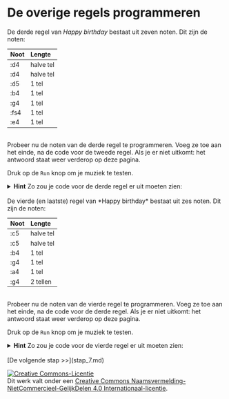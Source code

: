 # De overige regels programmeren

De derde regel van *Happy birthday* bestaat uit zeven noten. Dit zijn de noten:

| **Noot** | **Lengte** |
|:-------- |:---------- |
| :d4      | halve tel  |
| :d4      | halve tel  |
| :d5      | 1 tel      |
| :b4      | 1 tel      |
| :g4      | 1 tel      |
| :fs4     | 1 tel      |
| :e4      | 1 tel      |  

<br/>
Probeer nu de noten van de derde regel te programmeren. Voeg ze toe aan het einde, na de code voor de tweede regel.
Als je er niet uitkomt: het antwoord staat weer verderop op deze pagina.

Druk op de `Run` knop om je muziek te testen.

<details>
  <summary>
    <b>Hint</b> Zo zou je code voor de derde regel er uit moeten zien:
  </summary>
  <br/>
  <img src="images/regel-drie.png" alt="derde regel" />
  <br/>
</details>  

<br/>
De vierde (en laatste) regel van *Happy birthday* bestaat uit zes noten. Dit zijn de noten:

| **Noot** | **Lengte** |
|:-------- |:---------- |
| :c5      | halve tel  |
| :c5      | halve tel  |
| :b4      | 1 tel      |
| :g4      | 1 tel      |
| :a4      | 1 tel      |
| :g4      | 2 tellen   |  

<br/>
Probeer nu de noten van de vierde regel te programmeren. Voeg ze toe aan het einde, na de code voor de derde regel.  
Als je er niet uitkomt: het antwoord staat weer verderop op deze pagina.

Druk op de `Run` knop om je muziek te testen.

<details>
  <summary>
    <b>Hint</b> Zo zou je code voor de vierde regel er uit moeten zien:
  </summary>
  <br/>
  <img src="images/regel-vier.png" alt="vierde regel" />
  <br/>
</details>  

<br/>
[De volgende stap >>](stap_7.md)

<a rel="license" href="http://creativecommons.org/licenses/by-nc-sa/4.0/"><img alt="Creative Commons-Licentie" style="border-width:0" src="https://i.creativecommons.org/l/by-nc-sa/4.0/88x31.png" /></a><br />Dit werk valt onder een <a rel="license" href="http://creativecommons.org/licenses/by-nc-sa/4.0/deed.nl">Creative Commons Naamsvermelding-NietCommercieel-GelijkDelen 4.0 Internationaal-licentie</a>.
